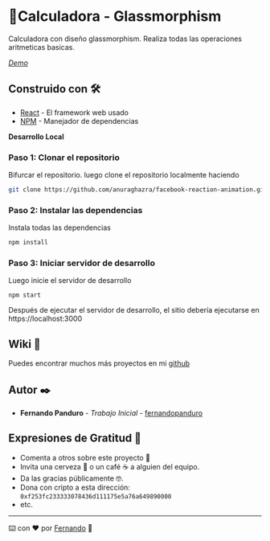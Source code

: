 # 📱Calculadora - Glassmorphism

Calculadora con diseño glassmorphism. Realiza todas las operaciones aritmeticas basicas.

_[Demo](https://calculadora-glassmorphism.netlify.app/)_


## Construido con 🛠️

* [React](https://create-react-app.dev/) - El framework web usado
* [NPM](https://www.npmjs.com/) - Manejador de dependencias

**Desarrollo Local**

### Paso 1: Clonar el repositorio

Bifurcar el repositorio. luego clone el repositorio localmente haciendo 

```bash
git clone https://github.com/anuraghazra/facebook-reaction-animation.git
```

### Paso 2: Instalar las dependencias

Instala todas las dependencias

```bash
npm install
```

### Paso 3: Iniciar servidor de desarrollo

Luego inicie el servidor de desarrollo
```
npm start
```
Después de ejecutar el servidor de desarrollo, el sitio debería ejecutarse en https://localhost:3000


## Wiki 📖

Puedes encontrar muchos más proyectos en mi [github](https://github.com/fernandopanduro)


## Autor ✒️

* **Fernando Panduro** - *Trabajo Inicial* - [fernandopanduro](https://github.com/fernandopanduro)


## Expresiones de Gratitud 🎁

* Comenta a otros sobre este proyecto 📢
* Invita una cerveza 🍺 o un café ☕ a alguien del equipo. 
* Da las gracias públicamente 🤓.
* Dona con cripto a esta dirección: `0xf253fc233333078436d111175e5a76a649890000`
* etc.


---
⌨️ con ❤️ por [Fernando](https://github.com/fernandopanduro) 👑



